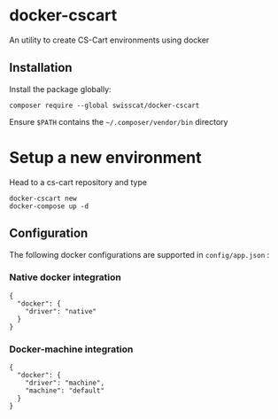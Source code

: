 # docker-cscart
An utility to create CS-Cart environments using docker

## Installation
Install the package globally:
```
composer require --global swisscat/docker-cscart
```

Ensure `$PATH` contains the `~/.composer/vendor/bin` directory

# Setup a new environment
Head to a cs-cart repository and type
```
docker-cscart new
docker-compose up -d
```

## Configuration
The following docker configurations are supported in `config/app.json` :

### Native docker integration
```
{
  "docker": {
    "driver": "native"
  }
}
```

### Docker-machine integration
```
{
  "docker": {
    "driver": "machine",
    "machine": "default"
  }
}
```